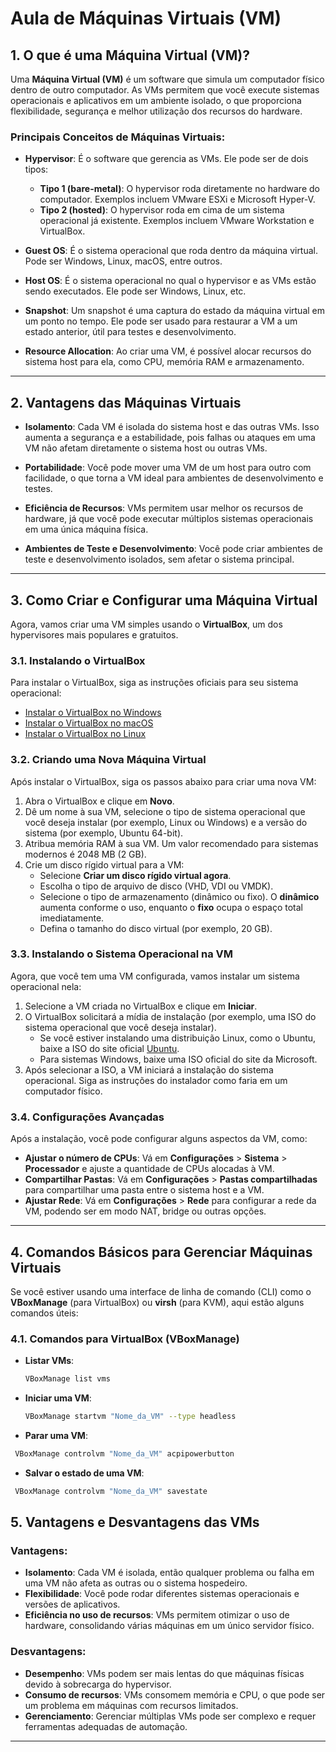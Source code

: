# Aula de Máquinas Virtuais (VM)

## 1. O que é uma Máquina Virtual (VM)?

Uma **Máquina Virtual (VM)** é um software que simula um computador físico dentro de outro computador. As VMs permitem que você execute sistemas operacionais e aplicativos em um ambiente isolado, o que proporciona flexibilidade, segurança e melhor utilização dos recursos do hardware.

### Principais Conceitos de Máquinas Virtuais:

- **Hypervisor**: É o software que gerencia as VMs. Ele pode ser de dois tipos:
  - **Tipo 1 (bare-metal)**: O hypervisor roda diretamente no hardware do computador. Exemplos incluem VMware ESXi e Microsoft Hyper-V.
  - **Tipo 2 (hosted)**: O hypervisor roda em cima de um sistema operacional já existente. Exemplos incluem VMware Workstation e VirtualBox.

- **Guest OS**: É o sistema operacional que roda dentro da máquina virtual. Pode ser Windows, Linux, macOS, entre outros.

- **Host OS**: É o sistema operacional no qual o hypervisor e as VMs estão sendo executados. Ele pode ser Windows, Linux, etc.

- **Snapshot**: Um snapshot é uma captura do estado da máquina virtual em um ponto no tempo. Ele pode ser usado para restaurar a VM a um estado anterior, útil para testes e desenvolvimento.

- **Resource Allocation**: Ao criar uma VM, é possível alocar recursos do sistema host para ela, como CPU, memória RAM e armazenamento.

---

## 2. Vantagens das Máquinas Virtuais

- **Isolamento**: Cada VM é isolada do sistema host e das outras VMs. Isso aumenta a segurança e a estabilidade, pois falhas ou ataques em uma VM não afetam diretamente o sistema host ou outras VMs.
  
- **Portabilidade**: Você pode mover uma VM de um host para outro com facilidade, o que torna a VM ideal para ambientes de desenvolvimento e testes.
  
- **Eficiência de Recursos**: VMs permitem usar melhor os recursos de hardware, já que você pode executar múltiplos sistemas operacionais em uma única máquina física.

- **Ambientes de Teste e Desenvolvimento**: Você pode criar ambientes de teste e desenvolvimento isolados, sem afetar o sistema principal.

---

## 3. Como Criar e Configurar uma Máquina Virtual

Agora, vamos criar uma VM simples usando o **VirtualBox**, um dos hypervisores mais populares e gratuitos.

### 3.1. Instalando o VirtualBox

Para instalar o VirtualBox, siga as instruções oficiais para seu sistema operacional:

- [Instalar o VirtualBox no Windows](https://www.virtualbox.org/wiki/Downloads)
- [Instalar o VirtualBox no macOS](https://www.virtualbox.org/wiki/Downloads)
- [Instalar o VirtualBox no Linux](https://www.virtualbox.org/wiki/Downloads)

### 3.2. Criando uma Nova Máquina Virtual

Após instalar o VirtualBox, siga os passos abaixo para criar uma nova VM:

1. Abra o VirtualBox e clique em **Novo**.
2. Dê um nome à sua VM, selecione o tipo de sistema operacional que você deseja instalar (por exemplo, Linux ou Windows) e a versão do sistema (por exemplo, Ubuntu 64-bit).
3. Atribua memória RAM à sua VM. Um valor recomendado para sistemas modernos é 2048 MB (2 GB).
4. Crie um disco rígido virtual para a VM:
   - Selecione **Criar um disco rígido virtual agora**.
   - Escolha o tipo de arquivo de disco (VHD, VDI ou VMDK).
   - Selecione o tipo de armazenamento (dinâmico ou fixo). O **dinâmico** aumenta conforme o uso, enquanto o **fixo** ocupa o espaço total imediatamente.
   - Defina o tamanho do disco virtual (por exemplo, 20 GB).

### 3.3. Instalando o Sistema Operacional na VM

Agora, que você tem uma VM configurada, vamos instalar um sistema operacional nela:

1. Selecione a VM criada no VirtualBox e clique em **Iniciar**.
2. O VirtualBox solicitará a mídia de instalação (por exemplo, uma ISO do sistema operacional que você deseja instalar).
   - Se você estiver instalando uma distribuição Linux, como o Ubuntu, baixe a ISO do site oficial [Ubuntu](https://ubuntu.com/download/desktop).
   - Para sistemas Windows, baixe uma ISO oficial do site da Microsoft.
3. Após selecionar a ISO, a VM iniciará a instalação do sistema operacional. Siga as instruções do instalador como faria em um computador físico.

### 3.4. Configurações Avançadas

Após a instalação, você pode configurar alguns aspectos da VM, como:

- **Ajustar o número de CPUs**: Vá em **Configurações** > **Sistema** > **Processador** e ajuste a quantidade de CPUs alocadas à VM.
- **Compartilhar Pastas**: Vá em **Configurações** > **Pastas compartilhadas** para compartilhar uma pasta entre o sistema host e a VM.
- **Ajustar Rede**: Vá em **Configurações** > **Rede** para configurar a rede da VM, podendo ser em modo NAT, bridge ou outras opções.

---

## 4. Comandos Básicos para Gerenciar Máquinas Virtuais

Se você estiver usando uma interface de linha de comando (CLI) como o **VBoxManage** (para VirtualBox) ou **virsh** (para KVM), aqui estão alguns comandos úteis:

### 4.1. Comandos para VirtualBox (VBoxManage)

- **Listar VMs**:
  ```bash
  VBoxManage list vms
  ```
- **Iniciar uma VM**:
  ```bash
  VBoxManage startvm "Nome_da_VM" --type headless
   ```
- **Parar uma VM**:
 ```bash
  VBoxManage controlvm "Nome_da_VM" acpipowerbutton
   ```
- **Salvar o estado de uma VM**:
 ```bash
  VBoxManage controlvm "Nome_da_VM" savestate
 ```


## 5. Vantagens e Desvantagens das VMs

### Vantagens:
- **Isolamento**: Cada VM é isolada, então qualquer problema ou falha em uma VM não afeta as outras ou o sistema hospedeiro.
- **Flexibilidade**: Você pode rodar diferentes sistemas operacionais e versões de aplicativos.
- **Eficiência no uso de recursos**: VMs permitem otimizar o uso de hardware, consolidando várias máquinas em um único servidor físico.

### Desvantagens:
- **Desempenho**: VMs podem ser mais lentas do que máquinas físicas devido à sobrecarga do hypervisor.
- **Consumo de recursos**: VMs consomem memória e CPU, o que pode ser um problema em máquinas com recursos limitados.
- **Gerenciamento**: Gerenciar múltiplas VMs pode ser complexo e requer ferramentas adequadas de automação.

---


